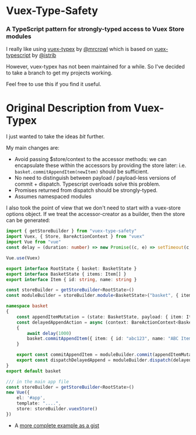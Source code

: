 # Vuex-Type-Safety

### A TypeScript pattern for strongly-typed access to Vuex Store modules

I really like using [vuex-typex](https://github.com/mrcrowl/vuex-typex) by [@mrcrowl](https://github.com/mrcrowl) which is based on [vuex-typescript](https://github.com/istrib/vuex-typescript/) by [@istrib](https://github.com/istrib)

However, vuex-typex has not been maintained for a while. So I've decided to take a branch to get my projects working.

Feel free to use this if you find it useful.

# Original Description from Vuex-Typex

I just wanted to take the ideas _bit_ further.

My main changes are:
 - Avoid passing $store/context to the accessor methods: we can encapsulate these within the accessors by providing the store later:
  i.e. `basket.commitAppendItem(newItem)` should be sufficient.
 - No need to distinguish between payload / payload-less versions of commit + dispatch.
   Typescript overloads solve this problem.
 - Promises returned from dispatch should be strongly-typed.
 - Assumes namespaced modules

I also took the point of view that we don't need to start with a vuex-store options object.  If we treat the accessor-creator as a builder, then the store can be generated:

```typescript
import { getStoreBuilder } from "vuex-type-safety"
import Vuex, { Store, BareActionContext } from "vuex"
import Vue from "vue"
const delay = (duration: number) => new Promise((c, e) => setTimeout(c, duration))

Vue.use(Vuex)

export interface RootState { basket: BasketState }
export interface BasketState { items: Item[] }
export interface Item { id: string, name: string }

const storeBuilder = getStoreBuilder<RootState>()
const moduleBuilder = storeBuilder.module<BasketState>("basket", { items: [] })

namespace basket
{
    const appendItemMutation = (state: BasketState, payload: { item: Item }) => state.items.push(payload.item)
    const delayedAppendAction = async (context: BareActionContext<BasketState, RootState>) =>
    {
        await delay(1000)
        basket.commitAppendItem({ item: { id: "abc123", name: "ABC Item" } })
    }

    export const commitAppendItem = moduleBuilder.commit(appendItemMutation)
    export const dispatchDelayedAppend = moduleBuilder.dispatch(delayedAppendAction)
}
export default basket

/// in the main app file
const storeBuilder = getStoreBuilder<RootState>()
new Vue({
    el: '#app',
    template: "....",
    store: storeBuilder.vuexStore()
})
```

- A [more complete example as a gist](https://gist.github.com/ChristopherKiss/cda423131c020e7f5d80e7015b1fc790)

